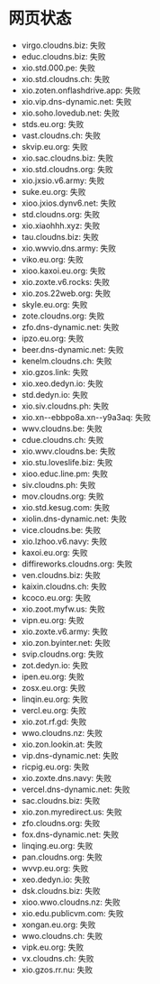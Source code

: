 # 网页状态
- virgo.cloudns.biz: 失败
- educ.cloudns.biz: 失败
- xio.std.000.pe: 失败
- xio.std.cloudns.ch: 失败
- xio.zoten.onflashdrive.app: 失败
- xio.vip.dns-dynamic.net: 失败
- xio.soho.lovedub.net: 失败
- stds.eu.org: 失败
- vast.cloudns.ch: 失败
- skvip.eu.org: 失败
- xio.sac.cloudns.biz: 失败
- xio.std.cloudns.org: 失败
- xio.jxsio.v6.army: 失败
- suke.eu.org: 失败
- xioo.jxios.dynv6.net: 失败
- std.cloudns.org: 失败
- xio.xiaohhh.xyz: 失败
- tau.cloudns.biz: 失败
- xio.wwvio.dns.army: 失败
- viko.eu.org: 失败
- xioo.kaxoi.eu.org: 失败
- xio.zoxte.v6.rocks: 失败
- xio.zos.22web.org: 失败
- skyle.eu.org: 失败
- zote.cloudns.org: 失败
- zfo.dns-dynamic.net: 失败
- ipzo.eu.org: 失败
- beer.dns-dynamic.net: 失败
- kenelm.cloudns.ch: 失败
- xio.gzos.link: 失败
- xio.xeo.dedyn.io: 失败
- std.dedyn.io: 失败
- xio.siv.cloudns.ph: 失败
- xio.xn--ebbpo8a.xn--y9a3aq: 失败
- wwv.cloudns.be: 失败
- cdue.cloudns.ch: 失败
- xio.wwv.cloudns.be: 失败
- xio.stu.loveslife.biz: 失败
- xioo.educ.line.pm: 失败
- siv.cloudns.ph: 失败
- mov.cloudns.org: 失败
- xio.std.kesug.com: 失败
- xiolin.dns-dynamic.net: 失败
- vice.cloudns.be: 失败
- xio.lzhoo.v6.navy: 失败
- kaxoi.eu.org: 失败
- diffireworks.cloudns.org: 失败
- ven.cloudns.biz: 失败
- kaixin.cloudns.ch: 失败
- kcoco.eu.org: 失败
- xio.zoot.myfw.us: 失败
- vipn.eu.org: 失败
- xio.zoxte.v6.army: 失败
- xio.zon.byinter.net: 失败
- svip.cloudns.org: 失败
- zot.dedyn.io: 失败
- ipen.eu.org: 失败
- zosx.eu.org: 失败
- linqin.eu.org: 失败
- vercl.eu.org: 失败
- xio.zot.rf.gd: 失败
- wwo.cloudns.nz: 失败
- xio.zon.lookin.at: 失败
- vip.dns-dynamic.net: 失败
- ricpig.eu.org: 失败
- xio.zoxte.dns.navy: 失败
- vercel.dns-dynamic.net: 失败
- sac.cloudns.biz: 失败
- xio.zon.myredirect.us: 失败
- zfo.cloudns.org: 失败
- fox.dns-dynamic.net: 失败
- linqing.eu.org: 失败
- pan.cloudns.org: 失败
- wvvp.eu.org: 失败
- xeo.dedyn.io: 失败
- dsk.cloudns.biz: 失败
- xioo.wwo.cloudns.nz: 失败
- xio.edu.publicvm.com: 失败
- xongan.eu.org: 失败
- wwo.cloudns.ch: 失败
- vipk.eu.org: 失败
- vx.cloudns.ch: 失败
- xio.gzos.rr.nu: 失败
